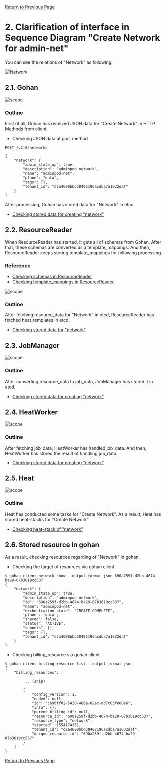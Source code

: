 [Return to Previous Page](00_firewall.md)

# 2. Clarification of interface in Sequence Diagram "Create Network for admin-net"
You can see the relations of "Network" as following.

![Network](resource/gohan_investigate_for_firewall.004.png)


## 2.1. Gohan

![scope](../images/ESI_Sequence_diagram.002.png)

### Outline
First of all, Gohan has received JSON data for "Create Network" in HTTP Methods from client.

* Checking JSON data at post method
```
POST /v2.0/networks
```
```
{
    "network": {
        "admin_state_up": true,
        "description": "adminpod network",
        "name": "adminpod-net",
        "plane": "data",
        "tags": {},
        "tenant_id": "d2a4608bbd28402196acdba7a1632daf"
    }
}
```
After processing, Gohan has stored data for "Network" in etcd.

* [Checking stored data for creating "network"](stored_in_etcd/01_Gohan/CreateNetwork2_01.md)


## 2.2. ResourceReader
When ResourceReader has started, it gets all of schemas from Gohan.
After that, these schemas are converted as a template_mappings.
And then, ResourceReader keeps storing template_mappings for following processing.

### Reference
* [Checking schemas in ResourceReader](../memo/schemas.txt)
* [Checking template_mappings in ResourceReader](../memo/template_mappings.md)

![scope](../images/ESI_Sequence_diagram.003.png)

### Outline
After fetching resource_data for "Network" in etcd, ResourceReader has fetched heat_templates in etcd.

* [Checking stored data for "network"](../heat_template/network.md)


## 2.3. JobManager

![scope](../images/ESI_Sequence_diagram.004.png)

### Outline
After converting resource_data to job_data, JobManager has stored it in etcd.

* [Checking stored data for creating "network"](stored_in_etcd/02_JobManager/CreateNetwork2_01.md)


## 2.4. HeatWorker

![scope](../images/ESI_Sequence_diagram.005.png)

### Outline
After fetching job_data, HeatWorker has handled job_data.
And then, HeatWorker has stored the result of handling job_data.

* [Checking stored data for creating "network"](stored_in_etcd/03_HeatWorker/CreateNetwork2_01.md)


## 2.5. Heat

![scope](../images/ESI_Sequence_diagram.006.png)

### Outline
Heat has conducted some tasks for "Create Network".
As a result, Heat has stored heat-stacks for "Create Network".

* [Checking heat-stack of "network"](heat-stack/CreateNetwork2_01.md)


## 2.6. Stored resource in gohan
As a result, checking resources regarding of "Network" in gohan.

* Checking the target of resources via gohan client
```
$ gohan client network show --output-format json 690a259f-d2bb-4674-ba29-07b3619cc537
{
    "network": {
        "admin_state_up": true,
        "description": "adminpod network",
        "id": "690a259f-d2bb-4674-ba29-07b3619cc537",
        "name": "adminpod-net",
        "orchestration_state": "CREATE_COMPLETE",
        "plane": "data",
        "shared": false,
        "status": "ACTIVE",
        "subnets": [],
        "tags": {},
        "tenant_id": "d2a4608bbd28402196acdba7a1632daf"
    }
}
```
* Checking billing_resource via gohan client
```
$ gohan client billing_resource list --output-format json
{
    "billing_resources": [

        ... (snip)

        {
            "config_version": 1,
            "ended": null,
            "id": "c696ff02-5420-486a-82ac-dd7c03fe08e6",
            "info": {},
            "parent_billing_id": null,
            "resource_id": "690a259f-d2bb-4674-ba29-07b3619cc537",
            "resource_type": "network",
            "started": 1554174151,
            "tenant_id": "d2a4608bbd28402196acdba7a1632daf",
            "unique_resource_id": "690a259f-d2bb-4674-ba29-07b3619cc537"
        }
    ]
}
```

[Return to Previous Page](00_firewall.md)
